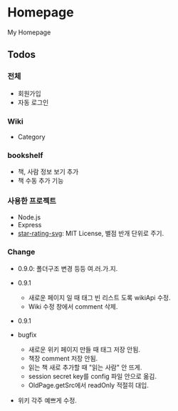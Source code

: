 # Homepage
My Homepage

## Todos
### 전체
 * 회원가입
 * 자동 로그인

### Wiki
 * Category

### bookshelf
 * 책, 사람 정보 보기 추가
 * 책 수동 추가 기능

### 사용한 프로젝트
 * Node.js
 * Express
 * [star-rating-svg](https://github.com/nashio/star-rating-svg): MIT License, 별점 반개 단위로 주기.

### Change
 * 0.9.0: 폴더구조 변경 등등 여.러.가.지.
 * 0.9.1
   * 새로운 페이지 일 때 태그 빈 리스트 도록 wikiApi 수정.
   * Wiki 수정 창에서 comment 삭제.

 * 0.9.1
  * bugfix
    * 새로운 위키 페이지 만들 때 태그 저장 안됨.
    * 책장 comment 저장 안됨.
    * 읽는 책 새로 추가할 때 "읽는 사람" 안 뜨게.
    * session secret key를 config 파일 안으로 옮김.
    * OldPage.getSrc에서 readOnly 적절히 대입.
   * 위키 각주 예쁘게 수정.